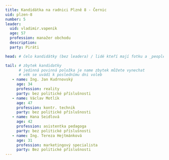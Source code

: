 ```yaml
---
title: Kandidátka na radnici Plzně 8 - Černic
uid: plzen-8
number: 5
leader: 
  uid: vladimir.vapenik
  age: 57
  profession: manažer obchodu
  description: 
  party: Piráti

head: # čelo kandidátky (bez leadera) / lidé kteří mají fotku a _people/jmeno.md

tail: # zbytek kandidatky
      # jedinná povinná položka je name zbytek můžete vynechat
      # věk se uvádí k poslednímu dni voleb
   - name: Ing. Jan Kudrnovský
     age: 34
     profession: reality
     party: bez politické příslušnosti
   - name: Václav Motlík
     age: 47
     profession: kontr. technik
     party: bez politické příslušnosti
   - name: Hana Seidlová
     age: 42
     profession: asistentka pedagoga
     party: bez politické příslušnosti
   - name: Ing. Tereza Hejtmánková
     age: 31
     profession: marketingový specialista
     party: Bez politické příslušnosti
---
```


